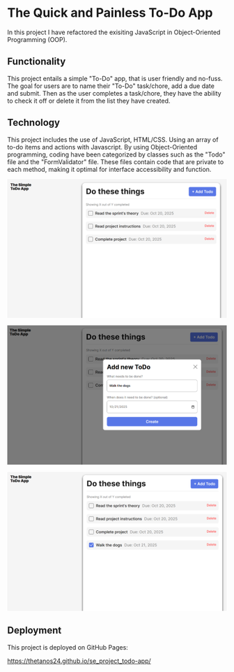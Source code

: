 # The Quick and Painless To-Do App

In this project I have refactored the exisiting JavaScript in Object-Oriented Programming (OOP).

## Functionality

This project entails a simple "To-Do" app, that is user friendly and no-fuss. The goal for users are to name their "To-Do" task/chore, add a due date and submit. Then as the user completes a task/chore, they have the ability to check it off or delete it from the list they have created.

## Technology

This project includes the use of JavaScript, HTML/CSS. Using an array of to-do items and actions with Javascript. By using Object-Oriented programming, coding have been categorized by classes such as the "Todo" file and the "FormValidator" file. These files contain code that are private to each method, making it optimal for interface accessibility and function.

![Screenshot of app layout](./images/screenshotsreadme/simple%20app.png)

![Screenshot of app adding a task](./images/screenshotsreadme/simple%20app%20add%20todo.png)

![Screenshot of app checked off a task](./images/screenshotsreadme/simple%20app%20checked%20off.png)

## Deployment

This project is deployed on GitHub Pages:

https://thetanos24.github.io/se_project_todo-app/

